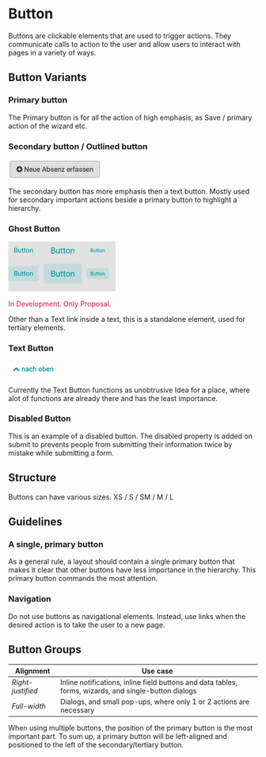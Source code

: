 
# Button
Buttons are clickable elements that are used to trigger actions. They communicate calls to action to the user and allow users to interact with pages in a variety of ways. 
## Button Variants

### Primary button

The Primary button is for all the action of high emphasis, as Save / primary action of the wizard etc.


### Secondary button / Outlined button

![Secondary Button](assets/button_icon_right.png "Button")

The secondary button has more emphasis then a text button. Mostly used for secondary important actions beside a primary button to highlight a hierarchy.


### Ghost Button

![Ghost Button](assets/Ghost%20button.jpg "Ghost Button")

<span style="color: crimson;">In Development. Only Proposal</span>.

Other than a Text link inside a text, this is a standalone element, used for tertiary elements.

### Text Button

![Text Button](assets/text_button.png "Text Button")

Currently the Text Button functions as unobtrusive Idea for a place, where alot of functions are already there and has the least importance.


### Disabled Button

This is an example of a disabled button. The disabled property is added on submit to prevents people from submitting their information twice by mistake while submitting a form.

## Structure

Buttons can have various sizes.
XS / S / SM / M / L

## Guidelines

### A single, primary button
As a general rule, a layout should contain a single primary button that makes it clear that other buttons have less importance in the hierarchy. This primary button commands the most attention.

### Navigation
Do not use buttons as navigational elements. Instead, use links when the desired action is to take the user to a new page.

## Button Groups

| Alignment    | Use case|
|--------------|-----------
| *Right-justified*     | 	Inline notifications, inline field buttons and data tables, forms, wizards, and single-button dialogs |
| *Full-width*	     | Dialogs, and small pop-ups, where only 1 or 2 actions are necessary  |

When using multiple buttons, the position of the primary button is the most important part. To sum up, a primary button will be left-aligned and positioned to the left of the secondary/tertiary button.